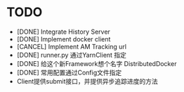 # TODO

* [DONE] Integrate History Server
* [DONE] Implement docker client
* [CANCEL] Implement AM Tracking url
* [DONE] runner.py 通过YarnClient 指定
* [DONE] 给这个新Framework想个名字 DistributedDocker
* [DONE] 常用配置通过Config文件指定
* Client提供submit接口，并提供异步追踪进度的方法

